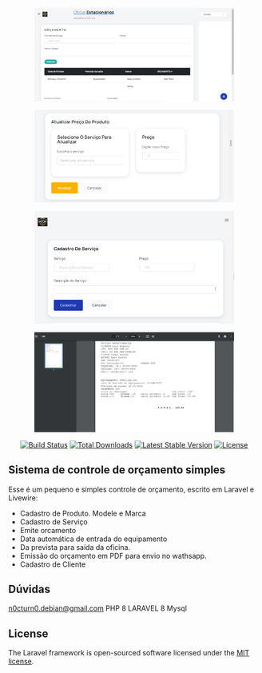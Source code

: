<p align="center"><a href="https://github.com/n0cturn0/sistema-orcamento" target="_blank"><img src="readme/orcamento-1.png" width="400"></a></p>
<p align="center"><a href="https://github.com/n0cturn0/sistema-orcamento" target="_blank"><img src="readme/orcamento-6.png" width="400"></a></p>

<p align="center"><a href="https://github.com/n0cturn0/sistema-orcamento" target="_blank"><img src="readme/orcamento-5.png" width="400"></a></p>
<p align="center"><a href="https://github.com/n0cturn0/sistema-orcamento" target="_blank"><img src="readme/orcamento-3-pdf.png" width="400"></a></p>

<p align="center">
<a href="https://travis-ci.org/laravel/framework"><img src="https://travis-ci.org/laravel/framework.svg" alt="Build Status"></a>
<a href="https://packagist.org/packages/laravel/framework"><img src="https://img.shields.io/packagist/dt/laravel/framework" alt="Total Downloads"></a>
<a href="https://packagist.org/packages/laravel/framework"><img src="https://img.shields.io/packagist/v/laravel/framework" alt="Latest Stable Version"></a>
<a href="https://packagist.org/packages/laravel/framework"><img src="https://img.shields.io/packagist/l/laravel/framework" alt="License"></a>
</p>

## Sistema de controle de orçamento simples

Esse é um pequeno e simples controle de orçamento, escrito em Laravel e Livewire:

- Cadastro de Produto. Modele e Marca
- Cadastro de Serviço
- Emite orcamento 
- Data automática de entrada do equipamento
- Da prevista para saída da oficina.
- Emissão do orçamento em PDF para envio no wathsapp.
- Cadastro de Cliente



## Dúvidas
n0cturn0.debian@gmail.com 
PHP 8
LARAVEL 8
Mysql





## License

The Laravel framework is open-sourced software licensed under the [MIT license](https://opensource.org/licenses/MIT).
